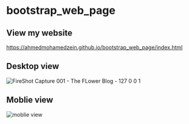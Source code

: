 # bootstrap_web_page



## View my website
https://ahmedmohamedzein.github.io/bootstrap_web_page/index.html


## Desktop view

![FireShot Capture 001 - The FLower Blog - 127 0 0 1](https://user-images.githubusercontent.com/74258945/216839358-9f6b588d-ebff-4ecd-abc6-798cb78ee486.png)


## Moblie view 

![moblie view](https://user-images.githubusercontent.com/74258945/216839367-22233ef9-9cc7-45af-8c9e-e6477cb4b374.png)
